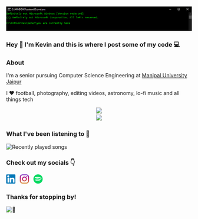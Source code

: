 <p align="center">
<img src="/gifs/cmd.gif">
</p>

### Hey 🤙 I'm Kevin and this is where I post some of my code 💻

### About

I'm a senior pursuing Computer Science Engineering at [Manipal University Jaipur](https://jaipur.manipal.edu "College website!")

I ❤ football, photography, editing videos, astronomy, lo-fi music and all things tech

<p align="center">
<img src="https://github-readme-stats.vercel.app/api?username=kevzpeter&show_icons=true&theme=yeblu" />
<br/>
<img src="https://github-readme-stats.vercel.app/api/top-langs/?username=kevzpeter&layout=compact&langs_count=8&theme=yeblu" />
</p>

### What I've been listening to 🎵

![Recently played songs](https://spotify-recently-played-readme.vercel.app/api?user=kevzpeter)

### Check out my socials 👇

<p >
  <a href="https://www.linkedin.com/in/kevinpeterk"><img width="25" height="25" src="/icons/linkedin.svg"></a>
  &nbsp;
  <a href="https://www.instagram.com/kevzpeter"><img width="25" height="25" src="/icons/instagram.svg"></a>
  &nbsp;
  <a href="https://open.spotify.com/user/kevzpeter"><img width="25" height="25" src="/icons/spotify.svg"></a>
   &nbsp;
</p>

### Thanks for stopping by!

![👀](https://visitor-badge.glitch.me/badge?page_id=KevzPeter.Kevzpeter)
